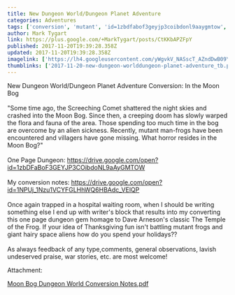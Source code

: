 ```yaml
---
title: New Dungeon World/Dungeon Planet Adventure
categories: Adventures
tags: ['conversion', 'mutant', 'id=1zbdfabof3geyjp3coibdonl9aaygmtow', 'conversion']
author: Mark Tygart
link: https://plus.google.com/+MarkTygart/posts/CtKKbAPZFpY
published: 2017-11-20T19:39:28.358Z
updated: 2017-11-20T19:39:28.358Z
imagelink: ['https://lh4.googleusercontent.com/yWgvkV_NASscT_AZndDwB09YY05eK2LUn-czCD7mcmKXI1cyGCmoCC8S3yg=w1200-h630-p']
thumblinks: ['2017-11-20-new-dungeon-worlddungeon-planet-adventure_tb.png']
---
```


New Dungeon World/Dungeon Planet Adventure Conversion: In the Moon Bog<br /><br />&quot;Some time ago, the Screeching Comet shattered the night skies and crashed into the Moon Bog. Since then, a creeping doom has slowly warped the flora and fauna of the area. Those spending too much time in the bog are overcome by an alien sickness. Recently, mutant man-frogs have been encountered and villagers have gone missing. What horror resides in the Moon Bog?&quot;<br /><br /> One Page Dungeon: <a href="https://drive.google.com/open?id=1zbDFaBoF3GEYJP3COibdoNL9aAyGMTOW" class="ot-anchor">https://drive.google.com/open?id=1zbDFaBoF3GEYJP3COibdoNL9aAyGMTOW</a><br /><br />My conversion notes: <a href="https://drive.google.com/open?id=1NPUj_1Nzu1VCYFGLHhWQ6HBAdc_VElQP" class="ot-anchor">https://drive.google.com/open?id=1NPUj_1Nzu1VCYFGLHhWQ6HBAdc_VElQP</a><br /><br />Once again trapped in a hospital waiting room, when I should be writing something else I end up with writer&#39;s block that results into my converting this one page dungeon gem homage to Dave Arneson&#39;s classic The Temple of the Frog. If your idea of Thanksgiving fun isn&#39;t battling mutant frogs and giant hairy space aliens how do you spend your holidays??<br /><br />As always feedback of any type,comments, general observations, lavish undeserved praise, war stories, etc. are most welcome!


Attachment:

<a href='https://drive.google.com/open?id=1NPUj_1Nzu1VCYFGLHhWQ6HBAdc_VElQP'>Moon Bog Dungeon World Conversion Notes.pdf</a>

